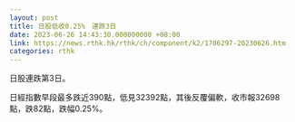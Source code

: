 ```yaml
---
layout: post
title: 日股低收0.25%　連跌3日
date: 2023-06-26 14:43:30.000000000 +08:00
link: https://news.rthk.hk/rthk/ch/component/k2/1706297-20230626.htm
categories: rthk
---
```


日股連跌第3日。

日經指數早段最多跌近390點，低見32392點，其後反覆偏軟，收市報32698點，跌82點，跌幅0.25%。
